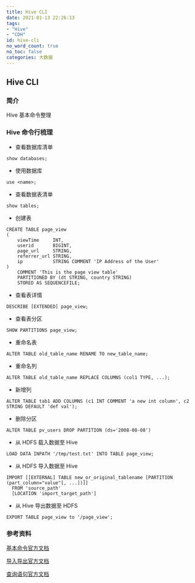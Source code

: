 ```yaml
---
title: Hive CLI
date: 2021-01-13 22:26:13
tags:
- "Hive"
- "CDH"
id: hive-cli
no_word_count: true
no_toc: false
categories: 大数据
---
```


## Hive CLI

### 简介

Hive 基本命令整理

### Hive 命令行梳理

- 查看数据库清单

```hiveql
show databases;
```

- 使用数据库

```hiveql
use <name>;
```

- 查看数据表清单

```hiveql
show tables;
```

- 创建表

```hiveql
CREATE TABLE page_view
(
    viewTime     INT,
    userid       BIGINT,
    page_url     STRING,
    referrer_url STRING,
    ip           STRING COMMENT 'IP Address of the User'
)
    COMMENT 'This is the page view table'
    PARTITIONED BY (dt STRING, country STRING)
    STORED AS SEQUENCEFILE;
```

- 查看表详情

```hiveql
DESCRIBE [EXTENDED] page_view;
```

- 查看表分区

```hiveql
SHOW PARTITIONS page_view;
```

- 重命名表

```hiveql
ALTER TABLE old_table_name RENAME TO new_table_name;
```

- 重命名列

```hiveql
ALTER TABLE old_table_name REPLACE COLUMNS (col1 TYPE, ...);
```

- 新增列

```hiveql
ALTER TABLE tab1 ADD COLUMNS (c1 INT COMMENT 'a new int column', c2 STRING DEFAULT 'def val');
```

- 删除分区

```hiveql
ALTER TABLE pv_users DROP PARTITION (ds='2008-08-08')
```

- 从 HDFS 载入数据至 Hive

```hiveql
LOAD DATA INPATH '/tmp/test.txt' INTO TABLE page_view;
```

- 从 HDFS 导入数据至 Hive

```hiveql
IMPORT [[EXTERNAL] TABLE new_or_original_tablename [PARTITION (part_column="value"[, ...])]]
  FROM 'source_path'
  [LOCATION 'import_target_path']
```

- 从 Hive 导出数据至 HDFS

```hiveql
EXPORT TABLE page_view to '/page_view';
```

### 参考资料

[基本命令官方文档](https://cwiki.apache.org/confluence/display/Hive/Tutorial#Tutorial-Creating,Showing,Altering,andDroppingTables)

[导入导出官方文档](https://cwiki.apache.org/confluence/display/Hive/LanguageManual+ImportExport)

[查询语句官方文档](https://cwiki.apache.org/confluence/display/Hive/LanguageManual)
